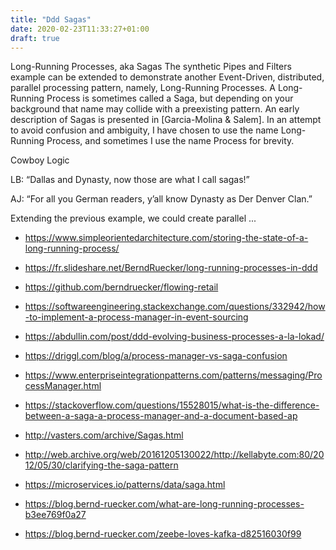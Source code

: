 ```yaml
---
title: "Ddd Sagas"
date: 2020-02-23T11:33:27+01:00
draft: true
---
```


Long-Running Processes, aka Sagas
The synthetic Pipes and Filters example can be extended to demonstrate another Event-Driven, distributed, parallel processing pattern, namely, Long-Running Processes. A Long-Running Process is sometimes called a Saga, but depending on your background that name may collide with a preexisting pattern. An early description of Sagas is presented in [Garcia-Molina & Salem]. In an attempt to avoid confusion and ambiguity, I have chosen to use the name Long-Running Process, and sometimes I use the name Process for brevity.

Cowboy Logic

LB: “Dallas and Dynasty, now those are what I call sagas!”

AJ: “For all you German readers, y’all know Dynasty as Der Denver Clan.”

Extending the previous example, we could create parallel ...

- <https://www.simpleorientedarchitecture.com/storing-the-state-of-a-long-running-process/>
- <https://fr.slideshare.net/BerndRuecker/long-running-processes-in-ddd>
- <https://github.com/berndruecker/flowing-retail>
- <https://softwareengineering.stackexchange.com/questions/332942/how-to-implement-a-process-manager-in-event-sourcing>
- <https://abdullin.com/post/ddd-evolving-business-processes-a-la-lokad/>

- <https://driggl.com/blog/a/process-manager-vs-saga-confusion>
- <https://www.enterpriseintegrationpatterns.com/patterns/messaging/ProcessManager.html>
- <https://stackoverflow.com/questions/15528015/what-is-the-difference-between-a-saga-a-process-manager-and-a-document-based-ap>
- <http://vasters.com/archive/Sagas.html>
- <http://web.archive.org/web/20161205130022/http://kellabyte.com:80/2012/05/30/clarifying-the-saga-pattern>
- <https://microservices.io/patterns/data/saga.html>
- <https://blog.bernd-ruecker.com/what-are-long-running-processes-b3ee769f0a27>
- <https://blog.bernd-ruecker.com/zeebe-loves-kafka-d82516030f99>
